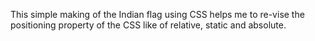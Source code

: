 This simple making of the Indian flag using CSS helps me to re-vise the positioning property of the CSS like of relative, static and absolute.